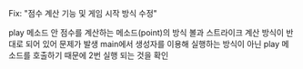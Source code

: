 Fix: "점수 계산 기능 및 게임 시작 방식 수정"

play 메소드 안 점수를 계산하는 메소드(point)의 방식
볼과 스트라이크 계산 방식이 반대로 되어 있어 문제가 발생
main에서 생성자를 이용해 실행하는 방식이 아닌 play 메소드를
호출하기 때문에 2번 실행 되는 것을 확인